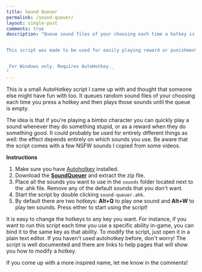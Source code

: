 ```yaml
---
title: Sound Queuer
permalink: /sound-queuer/
layout: single-post
comments: true
description: "Queue sound files of your choosing each time a hotkey is pressed. Sounds are played back until the queue is empty.


This script was made to be used for easily playing reward or punishment sounds. A teammate died? Press the hotkey once. You died? Press it 5 times.


_For Windows only. Requires AutoHotkey._
"
---
```


This is a small AutoHotkey script I came up with and thought that someone else might have fun with too. It queues random sound files of your choosing each time you press a hotkey and then plays those sounds until the queue is empty.

The idea is that if you're playing a bimbo character you can quickly play a sound whenever they do something stupid, or as a reward when they do something good. It could probably be used for entirely different things as well: the effect depends entirely on which sounds you use. Be aware that the script comes with a few NSFW sounds I copied from some videos.

**Instructions**
1. Make sure you have [Autohotkey](https://autohotkey.com) installed.
2. Download the [**SoundQueuer**](/projects/sound-queuer/SoundQueuer.zip) and extract the zip file.
3. Place all the sounds you want to use in the `sounds` folder located next to the .ahk file. Remove any of the default sounds that you don't want.
4. Start the script by double clicking `sound-queuer.ahk`.
5. By default there are two hotkeys: **Alt+Q** to play one sound and **Alt+W** to play ten sounds. Press either to start using the script!

It is easy to change the hotkeys to any key you want. For instance, if you want to run this script each time you use a specific ability in-game, you can bind it to the same key as that ability. To modify the script, just open it in a plain text editor. If you haven't used autohotkey before, don't worry! The script is well documented and there are links to help pages that will show you how to modify a hotkey.

If you come up with a more inspired name, let me know in the comments!
